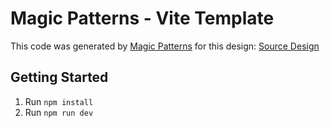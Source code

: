 # Magic Patterns - Vite Template

This code was generated by [Magic Patterns](https://magicpatterns.com) for this design: [Source Design](https://magicpatterns.com/c/158xkATpkPLxqXxyk7P1ci)

## Getting Started

1. Run `npm install`
2. Run `npm run dev`
